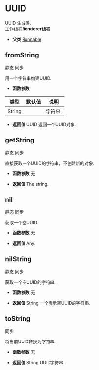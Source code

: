 # UUID

  UUID 生成类.<br>工作线程**Renderer线程**
  
* **父类** 
<a href="#api/apiRunnable">Runnable</a>&nbsp;

## fromString <span class="label label-static">静态</span> <span class="label label-sync">同步</span> 

  用一个字符串构建UUID.
  
* **函数参数**

<table class="table table-hover table-bordered ">
	<thead>
		<tr>
			<th class="col-xs-1">类型</th>
			<th class="col-xs-1">默认值</th>
			<th>说明</th>
		</tr>
	</thead>
	<tbody>
		<tr>
	<td>String </td>
	<td></td>
	<td>字符串.</td>
</tr>
	</tbody>
</table>

* **返回值**
  UUID 返回一个UUID对象. 



<div class="adoc" id="div_fromString"></div>


## getString <span class="label label-static">静态</span> <span class="label label-sync">同步</span> 

  直接获取一个UUID的字符串，不创建新的对象.
  
* **函数参数**  无

* **返回值**
   The string. 



<div class="adoc" id="div_getString"></div>


## nil <span class="label label-static">静态</span> <span class="label label-sync">同步</span> 

  获取一个空UUID.
  
* **函数参数**  无

* **返回值**
   Any. 



<div class="adoc" id="div_nil"></div>


## nilString <span class="label label-static">静态</span> <span class="label label-sync">同步</span> 

  获取一个空UUID的字符串.
  
* **函数参数**  无

* **返回值**
  String 一个表示空UUID的字符串. 



<div class="adoc" id="div_nilString"></div>


## toString <span class="label label-sync">同步</span> 

  将当前UUID转换为字符串.
  
* **函数参数**  无

* **返回值**
  String UUID字符串. 

